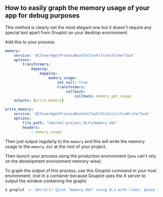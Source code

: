 ## How to easily graph the memory usage of your app for debug purposes

This method is clearly not the most elegant one but it doesn't require any special tool apart from Gnuplot on your
desktop environment.

Add this to your process:
```yaml
memory:
    service: '@CleverAge\ProcessBundle\Task\TransformerTask'
    options:
        transformers:
            mapping:
                mapping:
                    memory_usage:
                        set_null: true
                        transformers:
                            callback:
                                callback: memory_get_usage
    outputs: [write_memory]

write_memory:
    service: '@CleverAge\ProcessBundle\Task\File\Csv\CsvWriterTask'
    options:
        file_path: '%kernel.project_dir%/memory.dat'
        headers:
            - memory_usage
```

Then just output regularly to the ```memory``` and this will write the memory usage to the ```memory.dat``` at the root
of your project.

Then launch your process using the production environment (you can't rely on the development environment memory wise).

To graph the output of this process, use this Gnuplot command in your host environment:
(not in a container because Gnuplot uses the X server to output the window containing the graph)

```bash
$ gnuplot -e 'while(1) {plot "memory.dat" using 0:1 with lines; pause 1; reread}'
```
